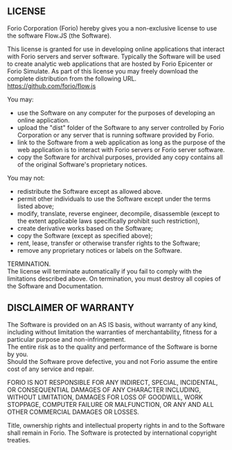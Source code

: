 LICENSE 
-------

Forio Corporation (Forio) hereby gives you a non-exclusive license to use the software Flow.JS (the Software). 

This license is granted for use in developing online applications that interact with Forio servers and server software.  Typically the Software will be used to create analytic web applications that are hosted by Forio Epicenter or Forio Simulate.   As part of this license you may freely download the complete distribution from the following URL.
https://github.com/forio/flow.js
 
You may:  
- use the Software on any computer for the purposes of developing an online application.
- upload the "dist" folder of the Software to any server controlled by Forio Corporation or any server that is running software provided by Forio.
- link to the Software from a web application as long as the purpose of the web application is to interact with Forio servers or Forio server software.
- copy the Software for archival purposes, provided any copy contains all of the original Software's proprietary notices.  
 
You may not:  
- redistribute the Software except as allowed above.
- permit other individuals to use the Software except under the terms listed above;  
- modify, translate, reverse engineer, decompile, disassemble (except to the extent applicable laws specifically prohibit such restriction),  
- create derivative works based on the Software;  
- copy the Software (except as specified above);  
- rent, lease, transfer or otherwise transfer rights to the Software;  
- remove any proprietary notices or labels on the Software.  
 
TERMINATION.  
The license will terminate automatically if you fail to comply with the limitations described above. On termination, you must destroy all copies of the Software and Documentation.  
 
 
DISCLAIMER OF WARRANTY  
--------------------------------------------- 
The Software is provided on an AS IS basis, without warranty of any kind, including without limitation the warranties of merchantability, fitness for a particular purpose and non-infringement.  
The entire risk as to the quality and performance of the Software is borne by you.  
Should the Software prove defective, you and not Forio assume the entire cost of any service and repair.  
 
FORIO IS NOT RESPONSIBLE FOR ANY INDIRECT, SPECIAL, INCIDENTAL, OR CONSEQUENTIAL DAMAGES OF ANY CHARACTER INCLUDING, WITHOUT LIMITATION, DAMAGES FOR LOSS OF GOODWILL, WORK STOPPAGE, COMPUTER FAILURE OR MALFUNCTION, OR ANY AND ALL OTHER COMMERCIAL DAMAGES OR LOSSES.  
 
Title, ownership rights and intellectual property rights in and to the Software shall remain in Forio. The Software is protected by international copyright treaties.  
